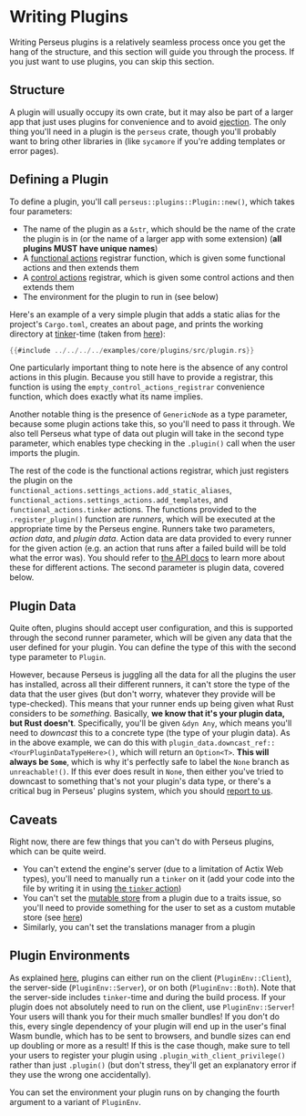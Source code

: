 # Writing Plugins

Writing Perseus plugins is a relatively seamless process once you get the hang of the structure, and this section will guide you through the process. If you just want to use plugins, you can skip this section.

## Structure

A plugin will usually occupy its own crate, but it may also be part of a larger app that just uses plugins for convenience and to avoid [ejection](:reference/ejecting). The only thing you'll need in a plugin is the `perseus` crate, though you'll probably want to bring other libraries in (like `sycamore` if you're adding templates or error pages).

## Defining a Plugin

To define a plugin, you'll call `perseus::plugins::Plugin::new()`, which takes four parameters:

-   The name of the plugin as a `&str`, which should be the name of the crate the plugin is in (or the name of a larger app with some extension) (**all plugins MUST have unique names**)
-   A [functional actions](:reference/plugins/functional) registrar function, which is given some functional actions and then extends them
-   A [control actions](:reference/plugins/control) registrar, which is given some control actions and then extends them
-   The environment for the plugin to run in (see below)

Here's an example of a very simple plugin that adds a static alias for the project's `Cargo.toml`, creates an about page, and prints the working directory at [tinker](:reference/plugins/tinker)-time (taken from [here](https://github.com/framesurge/perseus/blob/main/examples/core/plugins/src/plugin.rs)):

```rust
{{#include ../../../../examples/core/plugins/src/plugin.rs}}
```

One particularly important thing to note here is the absence of any control actions in this plugin. Because you still have to provide a registrar, this function is using the `empty_control_actions_registrar` convenience function, which does exactly what its name implies.

Another notable thing is the presence of `GenericNode` as a type parameter, because some plugin actions take this, so you'll need to pass it through. We also tell Perseus what type of data out plugin will take in the second type parameter, which enables type checking in the `.plugin()` call when the user imports the plugin.

The rest of the code is the functional actions registrar, which just registers the plugin on the `functional_actions.settings_actions.add_static_aliases`, `functional_actions.settings_actions.add_templates`, and `functional_actions.tinker` actions. The functions provided to the `.register_plugin()` function are _runners_, which will be executed at the appropriate time by the Perseus engine. Runners take two parameters, _action data_, and _plugin data_. Action data are data provided to every runner for the given action (e.g. an action that runs after a failed build will be told what the error was). You should refer to [the API docs](https://docs.rs/perseus) to learn more about these for different actions. The second parameter is plugin data, covered below.

## Plugin Data

Quite often, plugins should accept user configuration, and this is supported through the second runner parameter, which will be given any data that the user defined for your plugin. You can define the type of this with the second type parameter to `Plugin`.

However, because Perseus is juggling all the data for all the plugins the user has installed, across all their different runners, it can't store the type of the data that the user gives (but don't worry, whatever they provide will be type-checked). This means that your runner ends up being given what Rust considers to be _something_. Basically, **we know that it's your plugin data, but Rust doesn't**. Specifically, you'll be given `&dyn Any`, which means you'll need to _downcast_ this to a concrete type (the type of your plugin data). As in the above example, we can do this with `plugin_data.downcast_ref::<YourPluginDataTypeHere>()`, which will return an `Option<T>`. **This will always be `Some`**, which is why it's perfectly safe to label the `None` branch as `unreachable!()`. If this ever does result in `None`, then either you've tried to downcast to something that's not your plugin's data type, or there's a critical bug in Perseus' plugins system, which you should [report to us](https://github.com/framesurge/perseus/issues/new/choose).

## Caveats

Right now, there are few things that you can't do with Perseus plugins, which can be quite weird.

-   You can't extend the engine's server (due to a limitation of Actix Web types), you'll need to manually run a `tinker` on it (add your code into the file by writing it in using [the `tinker` action](:reference/plugins/tinker))
-   You can't set the [mutable store](:reference/stores) from a plugin due to a traits issue, so you'll need to provide something for the user to set as a custom mutable store (see [here](:reference/stores/))
-   Similarly, you can't set the translations manager from a plugin

## Plugin Environments

As explained [here](:reference/plugins/using), plugins can either run on the client (`PluginEnv::Client`), the server-side (`PluginEnv::Server`), or on both (`PluginEnv::Both`). Note that the server-side includes `tinker`-time and during the build process. If your plugin does not absolutely need to run on the client, use `PluginEnv::Server`! Your users will thank you for their much smaller bundles! If you don't do this, every single dependency of your plugin will end up in the user's final Wasm bundle, which has to be sent to browsers, and bundle sizes can end up doubling or more as a result! If this is the case though, make sure to tell your users to register your plugin using `.plugin_with_client_privilege()` rather than just `.plugin()` (but don't stress, they'll get an explanatory error if they use the wrong one accidentally).

You can set the environment your plugin runs on by changing the fourth argument to a variant of `PluginEnv`.
